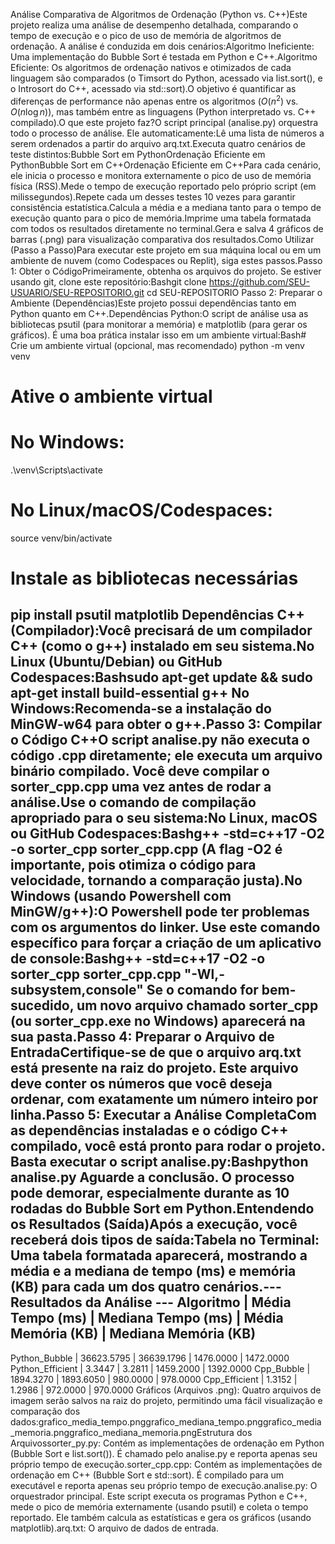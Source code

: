 Análise Comparativa de Algoritmos de Ordenação (Python vs. C++)Este projeto realiza uma análise de desempenho detalhada, comparando o tempo de execução e o pico de uso de memória de algoritmos de ordenação. A análise é conduzida em dois cenários:Algoritmo Ineficiente: Uma implementação do Bubble Sort é testada em Python e C++.Algoritmo Eficiente: Os algoritmos de ordenação nativos e otimizados de cada linguagem são comparados (o Timsort do Python, acessado via list.sort(), e o Introsort do C++, acessado via std::sort).O objetivo é quantificar as diferenças de performance não apenas entre os algoritmos ($O(n^2)$ vs. $O(n \log n)$), mas também entre as linguagens (Python interpretado vs. C++ compilado).O que este projeto faz?O script principal (analise.py) orquestra todo o processo de análise. Ele automaticamente:Lê uma lista de números a serem ordenados a partir do arquivo arq.txt.Executa quatro cenários de teste distintos:Bubble Sort em PythonOrdenação Eficiente em PythonBubble Sort em C++Ordenação Eficiente em C++Para cada cenário, ele inicia o processo e monitora externamente o pico de uso de memória física (RSS).Mede o tempo de execução reportado pelo próprio script (em milissegundos).Repete cada um desses testes 10 vezes para garantir consistência estatística.Calcula a média e a mediana tanto para o tempo de execução quanto para o pico de memória.Imprime uma tabela formatada com todos os resultados diretamente no terminal.Gera e salva 4 gráficos de barras (.png) para visualização comparativa dos resultados.Como Utilizar (Passo a Passo)Para executar este projeto em sua máquina local ou em um ambiente de nuvem (como Codespaces ou Replit), siga estes passos.Passo 1: Obter o CódigoPrimeiramente, obtenha os arquivos do projeto. Se estiver usando git, clone este repositório:Bashgit clone https://github.com/SEU-USUARIO/SEU-REPOSITORIO.git
cd SEU-REPOSITORIO
Passo 2: Preparar o Ambiente (Dependências)Este projeto possui dependências tanto em Python quanto em C++.Dependências Python:O script de análise usa as bibliotecas psutil (para monitorar a memória) e matplotlib (para gerar os gráficos). É uma boa prática instalar isso em um ambiente virtual:Bash# Crie um ambiente virtual (opcional, mas recomendado)
python -m venv venv

# Ative o ambiente virtual
# No Windows:
.\venv\Scripts\activate
# No Linux/macOS/Codespaces:
source venv/bin/activate

# Instale as bibliotecas necessárias
pip install psutil matplotlib
Dependências C++ (Compilador):Você precisará de um compilador C++ (como o g++) instalado em seu sistema.No Linux (Ubuntu/Debian) ou GitHub Codespaces:Bashsudo apt-get update && sudo apt-get install build-essential g++
No Windows:Recomenda-se a instalação do MinGW-w64 para obter o g++.Passo 3: Compilar o Código C++O script analise.py não executa o código .cpp diretamente; ele executa um arquivo binário compilado. Você deve compilar o sorter_cpp.cpp uma vez antes de rodar a análise.Use o comando de compilação apropriado para o seu sistema:No Linux, macOS ou GitHub Codespaces:Bashg++ -std=c++17 -O2 -o sorter_cpp sorter_cpp.cpp
(A flag -O2 é importante, pois otimiza o código para velocidade, tornando a comparação justa).No Windows (usando Powershell com MinGW/g++):O Powershell pode ter problemas com os argumentos do linker. Use este comando específico para forçar a criação de um aplicativo de console:Bashg++ -std=c++17 -O2 -o sorter_cpp sorter_cpp.cpp "-Wl,-subsystem,console"
Se o comando for bem-sucedido, um novo arquivo chamado sorter_cpp (ou sorter_cpp.exe no Windows) aparecerá na sua pasta.Passo 4: Preparar o Arquivo de EntradaCertifique-se de que o arquivo arq.txt está presente na raiz do projeto. Este arquivo deve conter os números que você deseja ordenar, com exatamente um número inteiro por linha.Passo 5: Executar a Análise CompletaCom as dependências instaladas e o código C++ compilado, você está pronto para rodar o projeto. Basta executar o script analise.py:Bashpython analise.py
Aguarde a conclusão. O processo pode demorar, especialmente durante as 10 rodadas do Bubble Sort em Python.Entendendo os Resultados (Saída)Após a execução, você receberá dois tipos de saída:Tabela no Terminal: Uma tabela formatada aparecerá, mostrando a média e a mediana de tempo (ms) e memória (KB) para cada um dos quatro cenários.--- Resultados da Análise ---
Algoritmo            | Média Tempo (ms)     | Mediana Tempo (ms)   | Média Memória (KB)       | Mediana Memória (KB)
-------------------------------------------------------------------------------------------------------------
Python_Bubble        | 36623.5795           | 36639.1796           | 1476.0000                | 1472.0000
Python_Efficient     | 3.3447               | 3.2811               | 1459.2000                | 1392.0000
Cpp_Bubble           | 1894.3270            | 1893.6050            | 980.0000                 | 978.0000
Cpp_Efficient        | 1.3152               | 1.2986               | 972.0000                 | 970.0000
Gráficos (Arquivos .png): Quatro arquivos de imagem serão salvos na raiz do projeto, permitindo uma fácil visualização e comparação dos dados:grafico_media_tempo.pnggrafico_mediana_tempo.pnggrafico_media_memoria.pnggrafico_mediana_memoria.pngEstrutura dos Arquivossorter_py.py: Contém as implementações de ordenação em Python (Bubble Sort e list.sort()). É chamado pelo analise.py e reporta apenas seu próprio tempo de execução.sorter_cpp.cpp: Contém as implementações de ordenação em C++ (Bubble Sort e std::sort). É compilado para um executável e reporta apenas seu próprio tempo de execução.analise.py: O orquestrador principal. Este script executa os programas Python e C++, mede o pico de memória externamente (usando psutil) e coleta o tempo reportado. Ele também calcula as estatísticas e gera os gráficos (usando matplotlib).arq.txt: O arquivo de dados de entrada.
